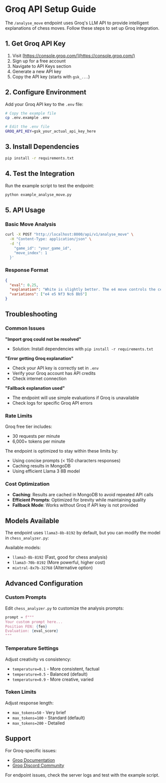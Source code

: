 # Groq API Setup Guide

The `/analyse_move` endpoint uses Groq's LLM API to provide intelligent explanations of chess moves. Follow these steps to set up Groq integration.

## 1. Get Groq API Key

1. Visit [https://console.groq.com/](https://console.groq.com/)
2. Sign up for a free account
3. Navigate to API Keys section
4. Generate a new API key
5. Copy the API key (starts with `gsk_...`)

## 2. Configure Environment

Add your Groq API key to the `.env` file:

```bash
# Copy the example file
cp .env.example .env

# Edit the .env file
GROQ_API_KEY=gsk_your_actual_api_key_here
```

## 3. Install Dependencies

```bash
pip install -r requirements.txt
```

## 4. Test the Integration

Run the example script to test the endpoint:

```bash
python example_analyse_move.py
```

## 5. API Usage

### Basic Move Analysis

```bash
curl -X POST "http://localhost:8000/api/v1/analyse_move" \
  -H "Content-Type: application/json" \
  -d '{
    "game_id": "your_game_id",
    "move_index": 1
  }'
```

### Response Format

```json
{
  "eval": 0.25,
  "explanation": "White is slightly better. The e4 move controls the center and opens lines for piece development.",
  "variations": ["e4 e5 Nf3 Nc6 Bb5"]
}
```

## Troubleshooting

### Common Issues

**"Import groq could not be resolved"**

- Solution: Install dependencies with `pip install -r requirements.txt`

**"Error getting Groq explanation"**

- Check your API key is correctly set in `.env`
- Verify your Groq account has API credits
- Check internet connection

**"Fallback explanation used"**

- The endpoint will use simple evaluations if Groq is unavailable
- Check logs for specific Groq API errors

### Rate Limits

Groq free tier includes:

- 30 requests per minute
- 6,000+ tokens per minute

The endpoint is optimized to stay within these limits by:

- Using concise prompts (< 150 characters responses)
- Caching results in MongoDB
- Using efficient Llama 3 8B model

### Cost Optimization

- **Caching**: Results are cached in MongoDB to avoid repeated API calls
- **Efficient Prompts**: Optimized for brevity while maintaining quality
- **Fallback Mode**: Works without Groq if API key is not provided

## Models Available

The endpoint uses `llama3-8b-8192` by default, but you can modify the model in `chess_analyzer.py`:

Available models:

- `llama3-8b-8192` (Fast, good for chess analysis)
- `llama3-70b-8192` (More powerful, higher cost)
- `mixtral-8x7b-32768` (Alternative option)

## Advanced Configuration

### Custom Prompts

Edit `chess_analyzer.py` to customize the analysis prompts:

```python
prompt = f"""
Your custom prompt here...
Position FEN: {fen}
Evaluation: {eval_score}
"""
```

### Temperature Settings

Adjust creativity vs consistency:

- `temperature=0.1` - More consistent, factual
- `temperature=0.5` - Balanced (default)
- `temperature=0.9` - More creative, varied

### Token Limits

Adjust response length:

- `max_tokens=50` - Very brief
- `max_tokens=100` - Standard (default)
- `max_tokens=200` - Detailed

## Support

For Groq-specific issues:

- [Groq Documentation](https://docs.groq.com/)
- [Groq Discord Community](https://discord.gg/groq)

For endpoint issues, check the server logs and test with the example script.
